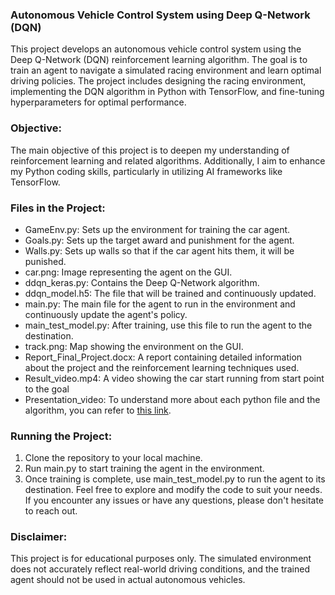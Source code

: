 ### Autonomous Vehicle Control System using Deep Q-Network (DQN)
This project develops an autonomous vehicle control system using the Deep Q-Network (DQN) reinforcement learning algorithm. The goal is to train an agent to navigate a simulated racing environment and learn optimal driving policies. The project includes designing the racing environment, implementing the DQN algorithm in Python with TensorFlow, and fine-tuning hyperparameters for optimal performance.

### Objective:
The main objective of this project is to deepen my understanding of reinforcement learning and related algorithms. Additionally, I aim to enhance my Python coding skills, particularly in utilizing AI frameworks like TensorFlow.

### Files in the Project:
- GameEnv.py: Sets up the environment for training the car agent.
- Goals.py: Sets up the target award and punishment for the agent.
- Walls.py: Sets up walls so that if the car agent hits them, it will be punished.
- car.png: Image representing the agent on the GUI.
- ddqn_keras.py: Contains the Deep Q-Network algorithm.
- ddqn_model.h5: The file that will be trained and continuously updated.
- main.py: The main file for the agent to run in the environment and continuously update the agent's policy.
- main_test_model.py: After training, use this file to run the agent to the destination.
- track.png: Map showing the environment on the GUI.
- Report_Final_Project.docx: A report containing detailed information about the project and the reinforcement learning techniques used.
- Result_video.mp4: A video showing the car start running from start point to the goal
- Presentation_video: To understand more about each python file and the algorithm, you can refer to [this link](https://drive.google.com/file/d/1NnMlli14RS9sLOB_NRCIjbJofUeYJ8Wj/view?usp=sharing).

### Running the Project:
1. Clone the repository to your local machine.
2. Run main.py to start training the agent in the environment.
3. Once training is complete, use main_test_model.py to run the agent to its destination.
Feel free to explore and modify the code to suit your needs. If you encounter any issues or have any questions, please don't hesitate to reach out.

### Disclaimer: 
This project is for educational purposes only. The simulated environment does not accurately reflect real-world driving conditions, and the trained agent should not be used in actual autonomous vehicles.
